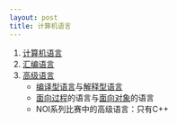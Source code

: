 ```yaml
---
layout: post
title: 计算机语言
---
```

<ol>
  <li><a href="https://baike.baidu.com/item/%E8%AE%A1%E7%AE%97%E6%9C%BA%E8%AF%AD%E8%A8%80/4456504" target="_blank">计算机语言</a></li>
  <li><a href="https://baike.baidu.com/item/%E6%B1%87%E7%BC%96%E8%AF%AD%E8%A8%80/61826" target="_blank">汇编语言</a></li>
  <li><a href="https://baike.baidu.com/item/%E9%AB%98%E7%BA%A7%E8%AF%AD%E8%A8%80/299113" target="_blank">高级语言</a>
    <ul>
      <li><a href="https://baike.baidu.com/item/%E7%BC%96%E8%AF%91%E5%9E%8B%E8%AF%AD%E8%A8%80?fromModule=lemma_search-box" target="_blank">编译型语言</a>与<a href="https://baike.baidu.com/item/%E8%A7%A3%E9%87%8A%E5%9E%8B%E8%AF%AD%E8%A8%80?fromModule=lemma_search-box" target="_blank">解释型语言</a></li>
      <li><a href="https://baike.baidu.com/item/%E9%9D%A2%E5%90%91%E8%BF%87%E7%A8%8B?fromModule=lemma_search-box" target="_blank">面向过程</a>的语言与<a href="https://baike.baidu.com/item/%E9%9D%A2%E5%90%91%E5%AF%B9%E8%B1%A1?fromModule=lemma_search-box" target="_blank">面向对象</a>的语言</li>
      <li>NOI系列比赛中的高级语言：只有C++</li>     
    </ul>
  </li>
</ol>
